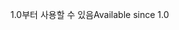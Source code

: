 <span data-ttu-id="5525b-101">1.0부터 사용할 수 있음</span><span class="sxs-lookup"><span data-stu-id="5525b-101">Available since 1.0</span></span>